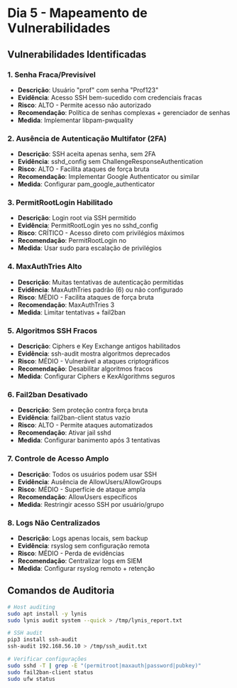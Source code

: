 # Dia 5 - Mapeamento de Vulnerabilidades

## Vulnerabilidades Identificadas

### 1. Senha Fraca/Previsível
- **Descrição**: Usuário "prof" com senha "Prof123"
- **Evidência**: Acesso SSH bem-sucedido com credenciais fracas
- **Risco**: ALTO - Permite acesso não autorizado
- **Recomendação**: Política de senhas complexas + gerenciador de senhas
- **Medida**: Implementar libpam-pwquality

### 2. Ausência de Autenticação Multifator (2FA)
- **Descrição**: SSH aceita apenas senha, sem 2FA
- **Evidência**: sshd_config sem ChallengeResponseAuthentication
- **Risco**: ALTO - Facilita ataques de força bruta
- **Recomendação**: Implementar Google Authenticator ou similar
- **Medida**: Configurar pam_google_authenticator

### 3. PermitRootLogin Habilitado
- **Descrição**: Login root via SSH permitido
- **Evidência**: PermitRootLogin yes no sshd_config
- **Risco**: CRÍTICO - Acesso direto com privilégios máximos
- **Recomendação**: PermitRootLogin no
- **Medida**: Usar sudo para escalação de privilégios

### 4. MaxAuthTries Alto
- **Descrição**: Muitas tentativas de autenticação permitidas
- **Evidência**: MaxAuthTries padrão (6) ou não configurado
- **Risco**: MÉDIO - Facilita ataques de força bruta
- **Recomendação**: MaxAuthTries 3
- **Medida**: Limitar tentativas + fail2ban

### 5. Algoritmos SSH Fracos
- **Descrição**: Ciphers e Key Exchange antigos habilitados
- **Evidência**: ssh-audit mostra algoritmos deprecados
- **Risco**: MÉDIO - Vulnerável a ataques criptográficos
- **Recomendação**: Desabilitar algoritmos fracos
- **Medida**: Configurar Ciphers e KexAlgorithms seguros

### 6. Fail2ban Desativado
- **Descrição**: Sem proteção contra força bruta
- **Evidência**: fail2ban-client status vazio
- **Risco**: ALTO - Permite ataques automatizados
- **Recomendação**: Ativar jail sshd
- **Medida**: Configurar banimento após 3 tentativas

### 7. Controle de Acesso Amplo
- **Descrição**: Todos os usuários podem usar SSH
- **Evidência**: Ausência de AllowUsers/AllowGroups
- **Risco**: MÉDIO - Superfície de ataque ampla
- **Recomendação**: AllowUsers específicos
- **Medida**: Restringir acesso SSH por usuário/grupo

### 8. Logs Não Centralizados
- **Descrição**: Logs apenas locais, sem backup
- **Evidência**: rsyslog sem configuração remota
- **Risco**: MÉDIO - Perda de evidências
- **Recomendação**: Centralizar logs em SIEM
- **Medida**: Configurar rsyslog remoto + retenção

## Comandos de Auditoria

```bash
# Host auditing
sudo apt install -y lynis
sudo lynis audit system --quick > /tmp/lynis_report.txt

# SSH audit
pip3 install ssh-audit
ssh-audit 192.168.56.10 > /tmp/ssh_audit.txt

# Verificar configurações
sudo sshd -T | grep -E "(permitroot|maxauth|password|pubkey)"
sudo fail2ban-client status
sudo ufw status
```